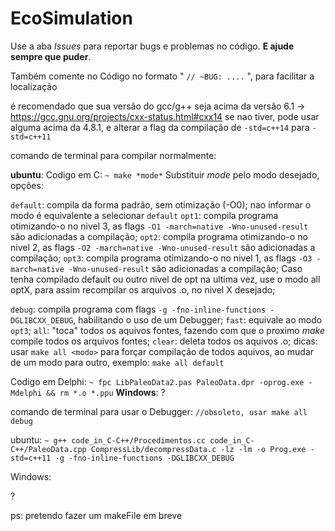# EcoSimulation

Use a aba _Issues_ para reportar bugs e problemas no código. **E ajude sempre que puder**.

Também comente no Código no formato " `// ~BUG: ....` ", para facilitar a localização

é recomendado que sua versão do gcc/g++ seja acima da versão 6.1  -> https://gcc.gnu.org/projects/cxx-status.html#cxx14
se nao tiver, pode usar alguma acima da 4.8.1, e alterar a flag da compilação de `-std=c++14` para `-std=c++11`



comando de terminal para compilar normalmente:



**ubuntu**:
Codigo em C:
    `~ make *mode*`
Substituir *mode* pelo modo desejado, opções:

`default`: compila da forma padrão, sem otimização (-O0);   nao informar o modo é equivalente a selecionar `default`
`opt1`: compila programa otimizando-o no nivel 3, as flags `-O1 -march=native -Wno-unused-result` são adicionadas a compilação;
`opt2`: compila programa otimizando-o no nivel 2, as flags `-O2 -march=native -Wno-unused-result` são adicionadas a compilação;
`opt3`: compila programa otimizando-o no nivel 1, as flags `-O3 -march=native -Wno-unused-result` são adicionadas a compilação;
Caso tenha compilado default ou outro nivel de opt na ultima vez, use o modo all optX, para assim recompilar os arquivos .o, no nivel X desejado;

`debug`: compila programa com flags `-g -fno-inline-functions -DGLIBCXX_DEBUG`, habilitando o uso de um Debugger;
`fast`: equivale ao modo `opt3`;
`all`: "toca" todos os aquivos fontes, fazendo com que o proximo *make* compile todos os arquivos fontes;
`clear`: deleta todos os aquivos .o;
dicas:
    usar `make all <modo>` para forçar compilação de todos aquivos, ao mudar de um modo para outro, exemplo: `make all default`



Codigo em Delphi:
    `~ fpc LibPaleoData2.pas PaleoData.dpr -oprog.exe -Mdelphi && rm *.o *.ppu`
**Windows**:
?

comando de terminal para usar o Debugger:   `//obsoleto, usar make all debug`

ubuntu:
    `~ g++ code_in_C-C++/Procedimentos.cc code_in_C-C++/PaleoData.cpp CompressLib/decompressData.c -lz -lm -o Prog.exe -std=c++11 -g -fno-inline-functions -DGLIBCXX_DEBUG`

Windows:

?


ps: pretendo fazer um makeFile em breve
